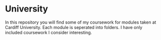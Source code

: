 # University

In this repository you will find some of my coursework for modules taken at Cardiff University. Each module is seperated into folders. I have only included coursework I consider interesting.

